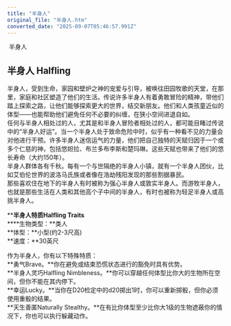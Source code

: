 ```yaml
---
title: "半身人"
original_file: "半身人.htm"
converted_date: "2025-09-07T05:46:57.991Z"
---
```


﻿ 半身人  

## 半身人 Halfling

半身人，受到生命，家园和壁炉之神的宠爱与引导，被唤往田园牧歌的天堂，在那里，家庭和社区塑造了他们的生活。传说许多半身人有着勇敢冒险的精神，带他们踏上探索之路，让他们能够探索更大的世界，结交新朋友。他们和人类孩童近似的体型——也能帮助他们避免任何不必要的纠缠，在狭小空间进退自如。  
任何与半身人相处过的人，尤其是和半身人冒险者相处过的人，都可能目睹过传说中的“半身人好运”。当一个半身人处于致命危险中时，似乎有一种看不见的力量会对他进行干预。许多半身人迷信运气的力量，他们把自己独特的天赋归因于一个或多个仁慈的神，包括悠妲拉、布兰多布李斯和楚玛琳。这些天赋也带来了他们的悠长寿命（大约150年）。  
半身人群体各有千秋。每有一个与世隔绝的半身人小镇，就有一个半身人团伙，比如艾伯伦世界的波洛马氏族或者像在浩劫残阳发现的那些割据暴民。  
那些喜欢住在地下的半身人有时被称为强心半身人或敦实半身人。而游牧半身人，也就是那些生活在人类和其他高个子中间的半身人，有时也被称为轻足半身人或高挑半身人。

****半身人特质Halfling Traits**  
****生物类型：**类人  
**体型：**小型(约2-3尺高)  
**速度：**30英尺

作为半身人，你有以下特殊特质：  
**勇气Brave。**你在避免或结束恐慌状态进行的豁免时具有优势。  
**半身人灵巧Halfling Nimbleness。**你可以穿越任何体型比你大的生物所在空间，但你不能在其内停下。  
**幸运Lucky。**当你在D20检定中的d20掷出1时，你可以重新掷骰，但你必须使用重骰的结果。  
**天生善匿Naturally Stealthy。**在有比你体型至少比你大1级的生物遮蔽你的情况下，你也可以执行躲藏动作。